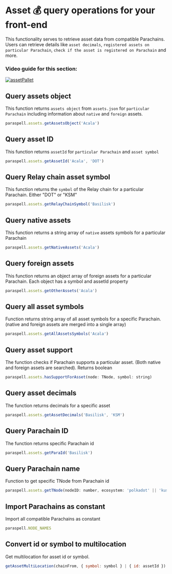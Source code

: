 # Asset 💰 query operations for your front-end
This functionality serves to retrieve asset data from compatible Parachains. Users can retrieve details like `asset decimals`, `registered assets on particular Parachain`, `check if the asset is registered on Parachain` and more.

### Video guide for this section:
[
![assetPallet](https://user-images.githubusercontent.com/55763425/238154687-c506cd39-887d-4135-8144-eca64f17e6ed.png)
](https://youtu.be/jjGbXXqtElk)

## Query assets object
This function returns `assets object` from `assets.json` for `particular Parachain` including information about `native` and `foreign` assets.
```js
paraspell.assets.getAssetsObject('Acala')
```

## Query asset ID
This function returns `assetId` for `particular Parachain` and `asset symbol`
```js
paraspell.assets.getAssetId('Acala', 'DOT')
```
## Query Relay chain asset symbol
This function returns the `symbol` of the Relay chain for a particular Parachain. Either "DOT" or "KSM"
```js
paraspell.assets.getRelayChainSymbol('Basilisk')
```
## Query native assets
This function returns a string array of `native` assets symbols for a particular Parachain
```js
paraspell.assets.getNativeAssets('Acala')
```
## Query foreign assets
This function returns an object array of foreign assets for a particular Parachain. Each object has a symbol and assetId property
```js
paraspell.assets.getOtherAssets('Acala')
```
## Query all asset symbols
Function returns string array of all asset symbols for a specific Parachain. (native and foreign assets are merged into a single array)
```js
paraspell.assets.getAllAssetsSymbols('Acala')
```
## Query asset support
The function checks if Parachain supports a particular asset. (Both native and foreign assets are searched). Returns boolean
```js
paraspell.assets.hasSupportForAsset(node: TNode, symbol: string)
```
## Query asset decimals
The function returns decimals for a specific asset
```js
paraspell.assets.getAssetDecimals('Basilisk', 'KSM')
```
## Query Parachain ID
The function returns specific Parachain id
```js
paraspell.assets.getParaId('Basilisk')
```

## Query Parachain name
Function to get specific TNode from Parachain id
```js
paraspell.assets.getTNode(nodeID: number, ecosystem: 'polkadot' || 'kusama' || 'ethereum') //When Ethereum ecosystem is selected please fill nodeID as 1 to select Ethereum.
```

## Import Parachains as constant
Import all compatible Parachains as constant
```js
paraspell.NODE_NAMES
```

## Convert id or symbol to multilocation
Get multilocation for asset id or symbol.
```js
getAssetMultiLocation(chainFrom, { symbol: symbol } | { id: assetId })
```